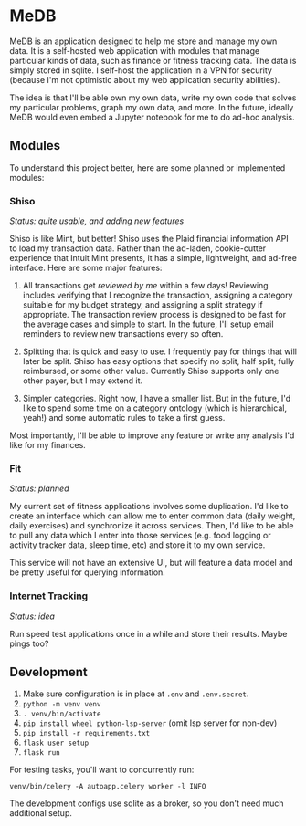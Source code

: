 MeDB
====

MeDB is an application designed to help me store and manage my own data. It is a
self-hosted web application with modules that manage particular kinds of data,
such as finance or fitness tracking data.  The data is simply stored in sqlite.
I self-host the application in a VPN for security (because I'm not optimistic
about my web application security abilities).

The idea is that I'll be able own my own data, write my own code that solves my
particular problems, graph my own data, and more. In the future, ideally MeDB
would even embed a Jupyter notebook for me to do ad-hoc analysis.

Modules
-------

To understand this project better, here are some planned or implemented modules:

### Shiso

_Status: quite usable, and adding new features_

Shiso is like Mint, but better! Shiso uses the Plaid financial information API
to load my transaction data. Rather than the ad-laden, cookie-cutter experience
that Intuit Mint presents, it has a simple, lightweight, and ad-free interface.
Here are some major features:

1. All transactions get *reviewed by me* within a few days! Reviewing includes
   verifying that I recognize the transaction, assigning a category suitable for
   my budget strategy, and assigning a split strategy if appropriate. The
   transaction review process is designed to be fast for the average cases and
   simple to start. In the future, I'll setup email reminders to review new
   transactions every so often.

2. Splitting that is quick and easy to use. I frequently pay for things that
   will later be split. Shiso has easy options that specify no split, half
   split, fully reimbursed, or some other value. Currently Shiso supports only
   one other payer, but I may extend it.

3. Simpler categories. Right now, I have a smaller list. But in the future, I'd
   like to spend some time on a category ontology (which is hierarchical, yeah!)
   and some automatic rules to take a first guess.

Most importantly, I'll be able to improve any feature or write any analysis I'd
like for my finances.

### Fit

_Status: planned_

My current set of fitness applications involves some duplication. I'd like to
create an interface which can allow me to enter common data (daily weight,
daily exercises) and synchronize it across services. Then, I'd like to be able
to pull any data which I enter into those services (e.g. food logging or
activity tracker data, sleep time, etc) and store it to my own service.

This service will not have an extensive UI, but will feature a data model and be
pretty useful for querying information.

### Internet Tracking

_Status: idea_

Run speed test applications once in a while and store their results. Maybe pings
too?

Development
-----------

1. Make sure configuration is in place at `.env` and `.env.secret`.
2. `python -m venv venv`
3. `. venv/bin/activate`
4. `pip install wheel python-lsp-server` (omit lsp server for non-dev)
5. `pip install -r requirements.txt`
6. `flask user setup`
7. `flask run`

For testing tasks, you'll want to concurrently run:

```
venv/bin/celery -A autoapp.celery worker -l INFO
```

The development configs use sqlite as a broker, so you don't need much additional setup.
